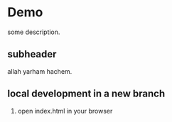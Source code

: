 # Demo 
some description.

## subheader
allah yarham  hachem.


## local development in a new branch
1. open index.html in your browser